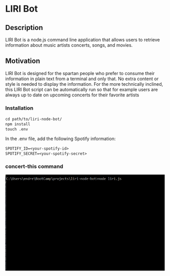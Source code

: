 # LIRI Bot

## Description
LIRI Bot is a node.js command line application that allows users to retrieve information about music artists concerts, songs, and movies.

## Motivation 
LIRI Bot is designed for the spartan people who prefer to consume their information in plain text from a terminal and only that. No extra content or style is needed to display the information. For the more technically inclined, this LIRI Bot script can be automatically run so that for example users are always up to date on upcoming concerts for their favorite artists 

### Installation
```
cd path/to/liri-node-bot/
npm install
touch .env
```
In the .env file, add the following Spotify information:
```
SPOTIFY_ID=<your-spotify-id>
SPOTIFY_SECRET=<your-spotify-secret>
```

### concert-this command
![concert-this command](./assets/gifs/concert-this.gif)
